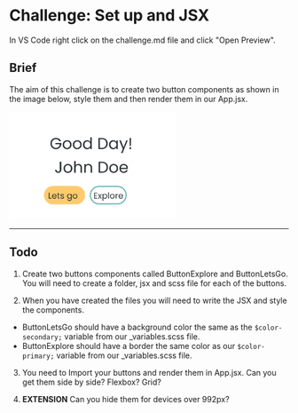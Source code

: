 # Challenge: Set up and JSX

In VS Code right click on the challenge.md file and click "Open Preview".

## Brief

The aim of this challenge is to create two button components as shown in the image below, style them and then render them in our App.jsx.

<img src="./images/components-challenge.png" width="300"/>

---

## Todo

1. Create two buttons components called ButtonExplore and ButtonLetsGo. You will need to create a folder, jsx and scss file for each of the buttons.

2. When you have created the files you will need to write the JSX and style the components.

- ButtonLetsGo should have a background color the same as the `$color-secondary;` variable from our \_variables.scss file.
- ButtonExplore should have a border the same color as our `$color-primary;` variable from our \_variables.scss file.

3. You need to Import your buttons and render them in App.jsx. Can you get them side by side? Flexbox? Grid?

4. **EXTENSION** Can you hide them for devices over 992px?
